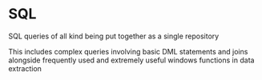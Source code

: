 # SQL
SQL queries of all kind being put together as a single repository

This includes complex queries involving basic DML statements and joins alongside frequently used and extremely useful windows functions in data extraction
